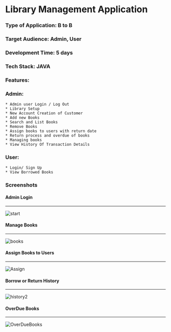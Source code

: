 # Library Management Application
### Type of Application: B to B
### Target Audience: Admin, User
### Development Time: 5 days
### Tech Stack: JAVA

### Features:
### Admin:
	* Admin user Login / Log Out
	* Library Setup
	* New Account Creation of Customer
	* Add new Books
	* Search and List Books
	* Remove Books
	* Assign books to users with return date
	* Return process and overdue of books
	* Managing books
	* View History Of Transaction Details 
	
### User:
	* Login/ Sign Up
	* View Borrowed Books

### Screenshots
#### Admin Login
*** 
![start](https://github.com/Nivetha42/LibraryManagement/assets/143746667/d9f61943-2fa2-403e-a686-dc200a7b303b)
#### Manage Books
***
![books](https://github.com/Nivetha42/LibraryManagement/assets/143746667/3dff63fe-21fb-4355-8b12-4ee40c16b43c)
#### Assign Books to Users
*** 
![Assign](https://github.com/Nivetha42/LibraryManagement/assets/143746667/bdafac8f-de0c-41b6-b438-9abcaaf709ca)
#### Borrow or Return History
***
![history2](https://github.com/Nivetha42/LibraryManagement/assets/143746667/5e429b08-962c-4709-9682-e42d655c9098)
#### OverDue Books
***
![OverDueBooks](https://github.com/Nivetha42/LibraryManagement/assets/143746667/2e6ede04-7e4d-404e-9b22-9014f7b78c9d)

